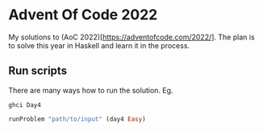 # Advent Of Code 2022

My solutions to (AoC 2022)[https://adventofcode.com/2022/]. 
The plan is to solve this year in Haskell and learn it in the process.

## Run scripts
There are many ways how to run the solution. Eg.
```
ghci Day4
```
```haskell
runProblem "path/to/input" (day4 Easy)
```
